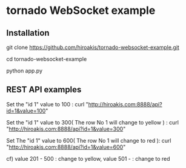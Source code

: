 tornado WebSocket example
=========================

Installation
-------------
git clone https://github.com/hiroakis/tornado-websocket-example.git

cd tornado-websocket-example

python app.py


REST API examples
------------------
Set the "id 1" value to 100 : curl "http://hiroakis.com:8888/api?id=1&value=100"

Set the "id 1" value to 300( The row No 1 will change to yellow ) : curl "http://hiroakis.com:8888/api?id=1&value=300"

Set The "id 1" value to 600( The row No 1 will change to red ): curl "http://hiroakis.com:8888/api?id=1&value=600"

cf) value 201 - 500 : change to yellow, value 501 - : change to red

